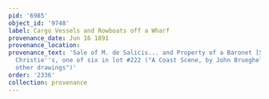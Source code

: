 ```yaml
---
pid: '6985'
object_id: '9748'
label: Cargo Vessels and Rowboats off a Wharf
provenance_date: Jun 16 1891
provenance_location:
provenance_text: 'Sale of M. de Salicis... and Property of a Baronet [Sir Henry Halwy],
  Christie''s, one of six in lot #222 ("A Coast Scene, by John Brueghel; and various
  other drawings")'
order: '2336'
collection: provenance
---
```

